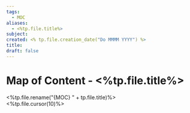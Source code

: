 ```yaml
---
tags:
  - MOC
aliases:
  - <%tp.file.title%>
subject: 
created: <% tp.file.creation_date("Do MMMM YYYY") %>
title: 
draft: false
---
```


# Map of Content - <%tp.file.title%>

<%tp.file.rename("{MOC} " + tp.file.title)%>  
<%tp.file.cursor(10)%>